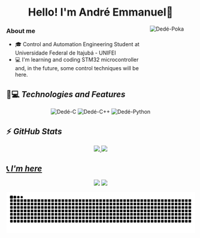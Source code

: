 <head>
<div id="Titulo">
 <h1 align="center"><b> Hello! I'm André Emmanuel👋</b></h1>
</div>

<div id="gif">
 <img align="right" alt="Dedé-Poka" height="120" width="120" src="https://media.discordapp.net/attachments/787860898278277122/887015790266679306/ezgif.com-gif-maker.gif">
</div>
</head>

<body>
 <h3><b>About me</b></h3>
 
 - 🎓 Control and Automation Engineering Student at Universidade Federal de Itajubá - UNIFEI
 - 💻 I'm learning and coding STM32 microcontroller and, in the future, some control techniques will be here.

 ## 🚀💻 *Technologies and Features*
<div id="Tech" align="center">
  <img alt="Dedé-C" src="https://img.shields.io/badge/C-00599C?style=for-the-badge&logo=c&logoColor=white">
  <img alt="Dedé-C++" src="https://img.shields.io/badge/C%2B%2B-00599C?style=for-the-badge&logo=c%2B%2B&logoColor=white">
 <img alt="Dedé-Python" src="https://img.shields.io/badge/python-3670A0?style=for-the-badge&logo=python&logoColor=ffdd54">
</div>

  ## ⚡ *GitHub Stats*
 <div id="Stats" align="center">
  <a href="https://github.com/andremmanuelvitor">
  <img height="120em" src="https://github-readme-stats-sigma-five.vercel.app/api?username=andremmanuelvitor&show_icons=true&theme=chartreuse-dark&include_all_commits=true&count_private=true"/>
  <img height="120em" src="https://github-readme-stats-sigma-five.vercel.app/api/top-langs/?username=andremmanuelvitor&layout=compact&langs_count=7&theme=chartreuse-dark"/>
</div>
  
 ## 📞 *I'm here*
<div id="Call-me" align="center">
  <a href="https://www.linkedin.com/in/andre-emmanuei" target="_blank"><img src="https://img.shields.io/badge/-LinkedIn-%230077B5?style=for-the-badge&logo=linkedin&logoColor=white" target="_blank"></a>
   <a href="https://cursos.alura.com.br/user/andre-emmanuei" target="_blank"><img src="https://i.imgur.com/q8M56bx.png" target="_blank"></a>

  ![Snake animation](https://github.com/andremmanuelvitor/andremmanuelvitor/blob/output/github-contribution-grid-snake.svg)
 
</div>
</body>
